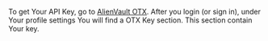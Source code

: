   To get Your API Key, go to [AlienVault OTX](https://otx.alienvault.com).
  After you login (or sign in), under Your profile settings You will find a OTX Key section.
  This section contain Your key. 